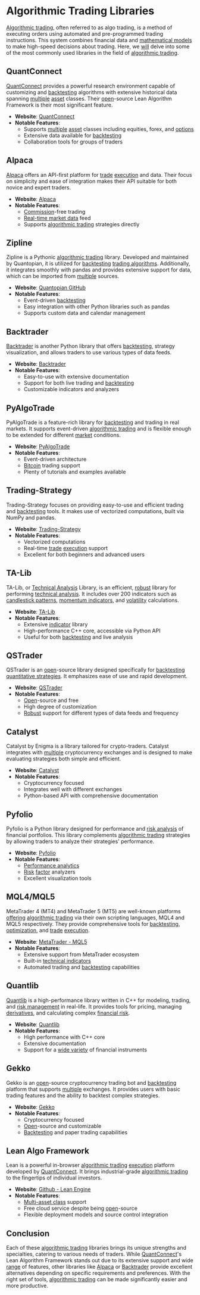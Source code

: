 # Algorithmic Trading Libraries

[Algorithmic trading](../a/algorithmic_trading.md), often referred to as algo trading, is a method of executing orders using automated and pre-programmed trading instructions. This system combines financial data and [mathematical models](../m/mathematical_models_in_trading.md) to make high-speed decisions about trading. Here, we [will](../w/will.md) delve into some of the most commonly used libraries in the field of [algorithmic trading](../a/algorithmic_trading.md).

## QuantConnect

[QuantConnect](../q/quantconnect.md) provides a powerful research environment capable of customizing and [backtesting](../b/backtesting.md) algorithms with extensive historical data spanning [multiple](../m/multiple.md) [asset](../a/asset.md) classes. Their [open](../o/open.md)-source Lean Algorithm Framework is their most significant feature.

- **Website**: [QuantConnect](https://www.quantconnect.com/)
- **Notable Features**: 
  - Supports [multiple](../m/multiple.md) [asset](../a/asset.md) classes including equities, forex, and [options](../o/options.md)
  - Extensive data available for [backtesting](../b/backtesting.md)
  - Collaboration tools for groups of traders

## Alpaca

[Alpaca](../a/alpaca.md) offers an API-first platform for [trade](../t/trade.md) [execution](../e/execution.md) and data. Their focus on simplicity and ease of integration makes their API suitable for both novice and expert traders.

- **Website**: [Alpaca](https://alpaca.markets/)
- **Notable Features**: 
  - [Commission](../c/commission.md)-free trading
  - [Real-time market data](../r/real-time_market_data.md) feed
  - Supports [algorithmic trading](../a/algorithmic_trading.md) strategies directly

## Zipline

Zipline is a Pythonic [algorithmic trading](../a/algorithmic_trading.md) library. Developed and maintained by Quantopian, it is utilized for [backtesting](../b/backtesting.md) [trading algorithms](../t/trading_algorithms.md). Additionally, it integrates smoothly with pandas and provides extensive support for data, which can be imported from [multiple](../m/multiple.md) sources.

- **Website**: [Quantopian GitHub](https://github.com/quantopian/zipline)
- **Notable Features**: 
  - Event-driven [backtesting](../b/backtesting.md)
  - Easy integration with other Python libraries such as pandas
  - Supports custom data and calendar management

## Backtrader

[Backtrader](../b/backtrader.md) is another Python library that offers [backtesting](../b/backtesting.md), strategy visualization, and allows traders to use various types of data feeds.

- **Website**: [Backtrader](https://www.backtrader.com/)
- **Notable Features**: 
  - Easy-to-use with extensive documentation
  - Support for both live trading and [backtesting](../b/backtesting.md)
  - Customizable indicators and analyzers

## PyAlgoTrade

PyAlgoTrade is a feature-rich library for [backtesting](../b/backtesting.md) and trading in real markets. It supports event-driven [algorithmic trading](../a/algorithmic_trading.md) and is flexible enough to be extended for different [market](../m/market.md) conditions.

- **Website**: [PyAlgoTrade](https://github.com/gbeced/pyalgotrade)
- **Notable Features**: 
  - Event-driven architecture
  - [Bitcoin](../b/bitcoin.md) trading support
  - Plenty of tutorials and examples available

## Trading-Strategy

Trading-Strategy focuses on providing easy-to-use and efficient trading and [backtesting](../b/backtesting.md) tools. It makes use of vectorized computations, built via NumPy and pandas.

- **Website**: [Trading-Strategy](https://github.com/tradingstrategy-ai/trading-strategy)
- **Notable Features**: 
  - Vectorized computations
  - Real-time [trade](../t/trade.md) [execution](../e/execution.md) support
  - Excellent for both beginners and advanced users

## TA-Lib

TA-Lib, or [Technical Analysis](../t/technical_analysis.md) Library, is an efficient, [robust](../r/robust.md) library for performing [technical analysis](../t/technical_analysis.md). It includes over 200 indicators such as [candlestick patterns](../c/candlestick_patterns.md), [momentum indicators](../m/momentum_indicators.md), and [volatility](../v/volatility.md) calculations.

- **Website**: [TA-Lib](https://www.ta-lib.org/)
- **Notable Features**: 
  - Extensive [indicator](../i/indicator.md) library
  - High-performance C++ core, accessible via Python API
  - Useful for both [backtesting](../b/backtesting.md) and live analysis

## QSTrader

QSTrader is an [open](../o/open.md)-source library designed specifically for [backtesting](../b/backtesting.md) [quantitative strategies](../q/quantitative_strategies_in_trading.md). It emphasizes ease of use and rapid development.

- **Website**: [QSTrader](https://github.com/mhallsmoore/qstrader)
- **Notable Features**: 
  - [Open](../o/open.md)-source and free
  - High degree of customization
  - [Robust](../r/robust.md) support for different types of data feeds and frequency

## Catalyst

Catalyst by Enigma is a library tailored for crypto-traders. Catalyst integrates with [multiple](../m/multiple.md) cryptocurrency exchanges and is designed to make evaluating strategies both simple and efficient.

- **Website**: [Catalyst](https://github.com/enigmampc/catalyst)
- **Notable Features**: 
  - Cryptocurrency focused
  - Integrates well with different exchanges
  - Python-based API with comprehensive documentation

## Pyfolio

Pyfolio is a Python library designed for performance and [risk analysis](../r/risk_analysis.md) of financial portfolios. This library complements [algorithmic trading](../a/algorithmic_trading.md) strategies by allowing traders to analyze their strategies' performance.

- **Website**: [Pyfolio](https://github.com/quantopian/pyfolio)
- **Notable Features**: 
  - [Performance analytics](../p/performance_analytics.md)
  - [Risk](../r/risk.md) [factor](../f/factor.md) analyzers
  - Excellent visualization tools

## MQL4/MQL5

MetaTrader 4 (MT4) and MetaTrader 5 (MT5) are well-known platforms [offering](../o/offering.md) [algorithmic trading](../a/algorithmic_trading.md) via their own scripting languages, MQL4 and MQL5 respectively. They provide comprehensive tools for [backtesting](../b/backtesting.md), [optimization](../o/optimization.md), and [trade](../t/trade.md) [execution](../e/execution.md).

- **Website**: [MetaTrader - MQL5](https://www.mql5.com/)
- **Notable Features**: 
  - Extensive support from MetaTrader ecosystem
  - Built-in [technical indicators](../t/technical_indicators.md)
  - Automated trading and [backtesting](../b/backtesting.md) capabilities

## Quantlib

[Quantlib](../q/quantlib.md) is a high-performance library written in C++ for modeling, trading, and [risk management](../r/risk_management.md) in real-life. It provides tools for pricing, managing [derivatives](../d/derivatives.md), and calculating complex [financial risk](../f/financial_risk.md).

- **Website**: [Quantlib](https://www.quantlib.org/)
- **Notable Features**: 
  - High performance with C++ core
  - Extensive documentation
  - Support for a [wide variety](../w/wide_variety.md) of financial instruments

## Gekko

Gekko is an [open](../o/open.md)-source cryptocurrency trading bot and [backtesting](../b/backtesting.md) platform that supports [multiple](../m/multiple.md) exchanges. It provides users with basic trading features and the ability to backtest complex strategies.

- **Website**: [Gekko](https://github.com/askmike/gekko)
- **Notable Features**: 
  - Cryptocurrency focused
  - [Open](../o/open.md)-source and customizable
  - [Backtesting](../b/backtesting.md) and paper trading capabilities

## Lean Algo Framework

Lean is a powerful in-browser [algorithmic trading](../a/algorithmic_trading.md) [execution](../e/execution.md) platform developed by [QuantConnect](../q/quantconnect.md). It brings industrial-grade [algorithmic trading](../a/algorithmic_trading.md) to the fingertips of individual investors.

- **Website**: [Github - Lean Engine](https://github.com/QuantConnect/Lean)
- **Notable Features**: 
  - [Multi-asset class](../m/multi-asset_class.md) support
  - Free cloud service despite being [open](../o/open.md)-source
  - Flexible deployment models and source control integration

## Conclusion

Each of these [algorithmic trading](../a/algorithmic_trading.md) libraries brings its unique strengths and specialties, catering to various needs of traders. While [QuantConnect](../q/quantconnect.md)'s Lean Algorithm Framework stands out due to its extensive support and wide [range](../r/range.md) of features, other libraries like [Alpaca](../a/alpaca.md) or [Backtrader](../b/backtrader.md) provide excellent alternatives depending on specific requirements and preferences. With the right set of tools, [algorithmic trading](../a/algorithmic_trading.md) can be made significantly easier and more productive.